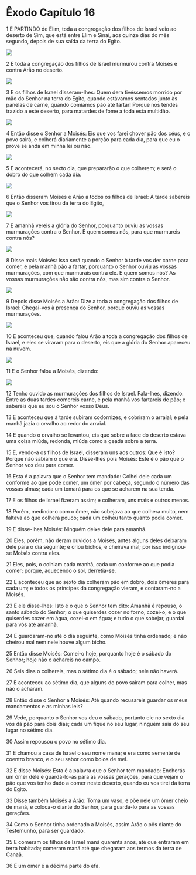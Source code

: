 # Êxodo Capítulo 16

1	E PARTINDO de Elim, toda a congregação dos filhos de Israel veio ao deserto de Sim, que está entre Elim e Sinai, aos quinze dias do mês segundo, depois de sua saída da terra do Egito.

![](.img/02_Ex_16_01_RG.jpg)

2	E toda a congregação dos filhos de Israel murmurou contra Moisés e contra Arão no deserto.

![](.img/02_Ex_16_02_RG.jpg)

3	E os filhos de Israel disseram-lhes: Quem dera tivéssemos morrido por mão do Senhor na terra do Egito, quando estávamos sentados junto às panelas de carne, quando comíamos pão até fartar! Porque nos tendes trazido a este deserto, para matardes de fome a toda esta multidão.

![](.img/02_Ex_16_03_RG.jpg)

4	Então disse o Senhor a Moisés: Eis que vos farei chover pão dos céus, e o povo sairá, e colherá diariamente a porção para cada dia, para que eu o prove se anda em minha lei ou não.

![](.img/02_Ex_16_04_RG.jpg)

5	E acontecerá, no sexto dia, que prepararão o que colherem; e será o dobro do que colhem cada dia.

![](.img/02_Ex_16_05_RG.jpg)

6	Então disseram Moisés e Arão a todos os filhos de Israel: À tarde sabereis que o Senhor vos tirou da terra do Egito,

![](.img/02_Ex_16_06_RG.jpg)

7	E amanhã vereis a glória do Senhor, porquanto ouviu as vossas murmurações contra o Senhor. E quem somos nós, para que murmureis contra nós?

![](.img/02_Ex_16_07_RG.jpg)

8	Disse mais Moisés: Isso será quando o Senhor à tarde vos der carne para comer, e pela manhã pão a fartar, porquanto o Senhor ouviu as vossas murmurações, com que murmurais contra ele. E quem somos nós? As vossas murmurações não são contra nós, mas sim contra o Senhor.

![](.img/02_Ex_16_08_RG.jpg)

9	Depois disse Moisés a Arão: Dize a toda a congregação dos filhos de Israel: Chegai-vos à presença do Senhor, porque ouviu as vossas murmurações.

![](.img/02_Ex_16_09_RG.jpg)

10	E aconteceu que, quando falou Arão a toda a congregação dos filhos de Israel, e eles se viraram para o deserto, eis que a glória do Senhor apareceu na nuvem.

![](.img/02_Ex_16_10_RG.jpg)

11	E o Senhor falou a Moisés, dizendo:

![](.img/02_Ex_16_11_RG.jpg)

12	Tenho ouvido as murmurações dos filhos de Israel. Fala-lhes, dizendo: Entre as duas tardes comereis carne, e pela manhã vos fartareis de pão; e sabereis que eu sou o Senhor vosso Deus.

13	E aconteceu que à tarde subiram codornizes, e cobriram o arraial; e pela manhã jazia o orvalho ao redor do arraial.

14	E quando o orvalho se levantou, eis que sobre a face do deserto estava uma coisa miúda, redonda, miúda como a geada sobre a terra.

15	E, vendo-a os filhos de Israel, disseram uns aos outros: Que é isto? Porque não sabiam o que era. Disse-lhes pois Moisés: Este é o pão que o Senhor vos deu para comer.

16	Esta é a palavra que o Senhor tem mandado: Colhei dele cada um conforme ao que pode comer, um ômer por cabeça, segundo o número das vossas almas; cada um tomará para os que se acharem na sua tenda.

17	E os filhos de Israel fizeram assim; e colheram, uns mais e outros menos.

18	Porém, medindo-o com o ômer, não sobejava ao que colhera muito, nem faltava ao que colhera pouco; cada um colheu tanto quanto podia comer.

19	E disse-lhes Moisés: Ninguém deixe dele para amanhã.

20	Eles, porém, não deram ouvidos a Moisés, antes alguns deles deixaram dele para o dia seguinte; e criou bichos, e cheirava mal; por isso indignou-se Moisés contra eles.

21	Eles, pois, o colhiam cada manhã, cada um conforme ao que podia comer; porque, aquecendo o sol, derretia-se.

22	E aconteceu que ao sexto dia colheram pão em dobro, dois ômeres para cada um; e todos os príncipes da congregação vieram, e contaram-no a Moisés.

23	E ele disse-lhes: Isto é o que o Senhor tem dito: Amanhã é repouso, o santo sábado do Senhor; o que quiserdes cozer no forno, cozei-o, e o que quiserdes cozer em água, cozei-o em água; e tudo o que sobejar, guardai para vós até amanhã.

24	E guardaram-no até o dia seguinte, como Moisés tinha ordenado; e não cheirou mal nem nele houve algum bicho.

25	Então disse Moisés: Comei-o hoje, porquanto hoje é o sábado do Senhor; hoje não o achareis no campo.

26	Seis dias o colhereis, mas o sétimo dia é o sábado; nele não haverá.

27	E aconteceu ao sétimo dia, que alguns do povo saíram para colher, mas não o acharam.

28	Então disse o Senhor a Moisés: Até quando recusareis guardar os meus mandamentos e as minhas leis?

29	Vede, porquanto o Senhor vos deu o sábado, portanto ele no sexto dia vos dá pão para dois dias; cada um fique no seu lugar, ninguém saia do seu lugar no sétimo dia.

30	Assim repousou o povo no sétimo dia.

31	E chamou a casa de Israel o seu nome maná; e era como semente de coentro branco, e o seu sabor como bolos de mel.

32	E disse Moisés: Esta é a palavra que o Senhor tem mandado: Encherás um ômer dele e guardá-lo-ás para as vossas gerações, para que vejam o pão que vos tenho dado a comer neste deserto, quando eu vos tirei da terra do Egito.

33	Disse também Moisés a Arão: Toma um vaso, e põe nele um ômer cheio de maná, e coloca-o diante do Senhor, para guardá-lo para as vossas gerações.

34	Como o Senhor tinha ordenado a Moisés, assim Arão o pôs diante do Testemunho, para ser guardado.

35	E comeram os filhos de Israel maná quarenta anos, até que entraram em terra habitada; comeram maná até que chegaram aos termos da terra de Canaã.

36	E um ômer é a décima parte do efa.

